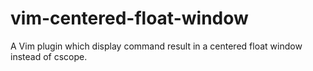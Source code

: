 # vim-centered-float-window
A Vim plugin which display command result in a centered float window instead of cscope.
